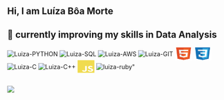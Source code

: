 ## Hi, I am Luíza Bôa Morte 
## 📓 currently improving my skills in Data Analysis
  
  <div>
  <img align="center" alt="Luiza-PYTHON" height="30" width="40" src="https://cdn.jsdelivr.net/gh/devicons/devicon@latest/icons/python/python-original.svg"/>
   <img align="center" alt="Luiza-SQL" height="30" width="40" src="https://cdn.jsdelivr.net/gh/devicons/devicon@latest/icons/mysql/mysql-original.svg"/>
    <img align="center" alt="Luiza-AWS" height="30" width="40" src="https://cdn.jsdelivr.net/gh/devicons/devicon@latest/icons/amazonwebservices/amazonwebservices-original-wordmark.svg"/>
    <img align="center" alt="Luiza-GIT" height="30" width="40" src="https://cdn.jsdelivr.net/gh/devicons/devicon@latest/icons/git/git-original-wordmark.svg"/>
  <img align="center" alt="Luiza-HTML" height="30" width="40" src="https://raw.githubusercontent.com/devicons/devicon/master/icons/html5/html5-original.svg"/>
  <img align="center" alt="Luiza-CSS" height="30" width="40" src="https://raw.githubusercontent.com/devicons/devicon/master/icons/css3/css3-original.svg"/>
  <img align="center" alt="Luiza-C" height="30" width="40" src="https://cdn.jsdelivr.net/gh/devicons/devicon/icons/c/c-original.svg" />
  <img align="center" alt="Luiza-C++" height="30" width="40" src="https://cdn.jsdelivr.net/gh/devicons/devicon/icons/cplusplus/cplusplus-original.svg"/>
   <img align="center" alt="Luíza-Js" height="30" width="40" src="https://raw.githubusercontent.com/devicons/devicon/master/icons/javascript/javascript-plain.svg">
            <img align = "center"alt=luiza-ruby" height="30" width="40" src="https://cdn.jsdelivr.net/gh/devicons/devicon@latest/icons/ruby/ruby-original-wordmark.svg" />
         
</div>
  
  ##
 
<div> 
 <a href="https://www.linkedin.com/in/lu%C3%ADza-f%C3%A9lix-b%C3%B4a-morte-99908b258/" target="_blank"><img src="https://img.shields.io/badge/-LinkedIn-%230077B5?style=for-the-badge&logo=linkedin&logoColor=white" target="_blank"></a> 
  
</div>
